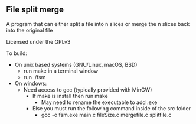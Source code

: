 ## File split merge

A program that can either split a file into n slices or merge the n slices back into the original file

Licensed under the GPLv3

To build: 
- On unix based systems (GNU/Linux, macOS, BSD) 
    - run make in a terminal window
    - run ./fsm
- On windows:
    - Need access to gcc (typically provided with MinGW) 
        - If make is install then run make
            - May need to rename the executable to add .exe
        - Else you must run the following command inside of the src folder
            - gcc -o fsm.exe main.c fileSize.c mergefile.c splitfile.c